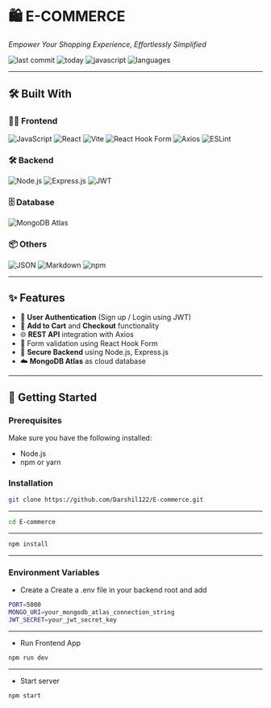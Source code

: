 # **🛍️ E-COMMERCE**

*Empower Your Shopping Experience, Effortlessly Simplified*

![last commit](https://img.shields.io/github/last-commit/Darshil122/E-commerce)
![today](https://img.shields.io/badge/today-blue)
![javascript](https://img.shields.io/badge/javascript-96.7%25-blue)
![languages](https://img.shields.io/badge/languages-3-blue)

---

## 🛠️ Built With

### 🧑‍💻 Frontend

![JavaScript](https://img.shields.io/badge/JavaScript-yellow?logo=javascript&logoColor=black)
![React](https://img.shields.io/badge/React-61DAFB?logo=react&logoColor=black)
![Vite](https://img.shields.io/badge/Vite-646CFF?logo=vite&logoColor=white)
![React Hook Form](https://img.shields.io/badge/React_Hook_Form-EC5990?logo=reacthookform&logoColor=white)
![Axios](https://img.shields.io/badge/Axios-5A29E4?logo=axios&logoColor=white)
![ESLint](https://img.shields.io/badge/ESLint-4B32C3?logo=eslint&logoColor=white)

### 🛠️ Backend

![Node.js](https://img.shields.io/badge/Node.js-339933?logo=nodedotjs&logoColor=white)
![Express.js](https://img.shields.io/badge/Express.js-000000?logo=express&logoColor=white)
![JWT](https://img.shields.io/badge/JWT-000000?logo=jsonwebtokens&logoColor=white)

### 🗄️ Database

![MongoDB Atlas](https://img.shields.io/badge/MongoDB_Atlas-47A248?logo=mongodb&logoColor=white)

### 📦 Others

![JSON](https://img.shields.io/badge/JSON-black?logo=json&logoColor=white)
![Markdown](https://img.shields.io/badge/Markdown-000000?logo=markdown)
![npm](https://img.shields.io/badge/npm-red?logo=npm&logoColor=white)

---

## ✨ Features

- 🔐 **User Authentication** (Sign up / Login using JWT)
- 🛒 **Add to Cart** and **Checkout** functionality
- 🌐 **REST API** integration with Axios
- 🧾 Form validation using React Hook Form
- 🔄 **Secure Backend** using Node.js, Express.js
- ☁️ **MongoDB Atlas** as cloud database

---

## 🚀 Getting Started

### Prerequisites

Make sure you have the following installed:
- Node.js
- npm or yarn

### Installation

```bash
git clone https://github.com/Darshil122/E-commerce.git   
```

---

```bash
cd E-commerce
```

---

```bash
npm install
```

---

### Environment Variables
- Create a Create a .env file in your backend root and add
```bash
PORT=5000
MONGO_URI=your_mongodb_atlas_connection_string
JWT_SECRET=your_jwt_secret_key
```

---

- Run Frontend App
```bash
npm run dev
```

---

- Start server
```bash
npm start
```
